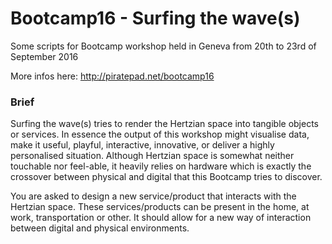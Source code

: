 # Bootcamp16 - Surfing the wave(s)

Some scripts for Bootcamp workshop held in Geneva from 20th to 23rd of September 2016

More infos here: http://piratepad.net/bootcamp16

### Brief
Surfing the wave(s) tries to render the Hertzian space into tangible objects or services. In essence the output of this workshop might visualise data, make it useful, playful, interactive, innovative, or deliver a highly personalised situation. Although Hertzian space is somewhat neither touchable nor feel-able, it heavily relies on hardware which is exactly the crossover between physical and digital that this Bootcamp tries to discover.

You are asked to design a new service/product that interacts with the Hertzian space. These services/products can be present in the home, at work, transportation or other. It should allow for a new way of interaction between digital and physical environments.
